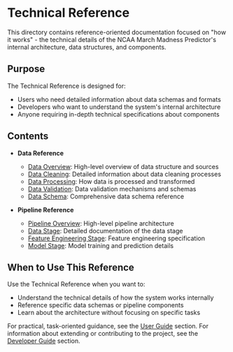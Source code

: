# Technical Reference

This directory contains reference-oriented documentation focused on "how it works" - the technical details of the NCAA March Madness Predictor's internal architecture, data structures, and components.

## Purpose

The Technical Reference is designed for:
- Users who need detailed information about data schemas and formats
- Developers who want to understand the system's internal architecture
- Anyone requiring in-depth technical specifications about components

## Contents

- **Data Reference**
  - [Data Overview](data/overview.md): High-level overview of data structure and sources
  - [Data Cleaning](data/cleaning.md): Detailed information about data cleaning processes
  - [Data Processing](data/processing.md): How data is processed and transformed
  - [Data Validation](data/validation.md): Data validation mechanisms and schemas
  - [Data Schema](data/schema.md): Comprehensive data schema reference

- **Pipeline Reference**
  - [Pipeline Overview](pipeline/overview.md): High-level pipeline architecture
  - [Data Stage](pipeline/data_stage.md): Detailed documentation of the data stage
  - [Feature Engineering Stage](pipeline/feature_stage.md): Feature engineering specification
  - [Model Stage](pipeline/model_stage.md): Model training and prediction details

## When to Use This Reference

Use the Technical Reference when you want to:
- Understand the technical details of how the system works internally
- Reference specific data schemas or pipeline components
- Learn about the architecture without focusing on specific tasks

For practical, task-oriented guidance, see the [User Guide](../user_guide) section.
For information about extending or contributing to the project, see the [Developer Guide](../developer_guide) section. 